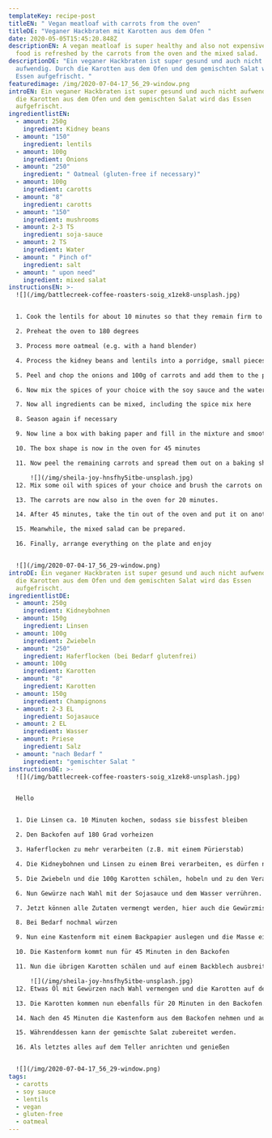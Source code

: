 ```yaml
---
templateKey: recipe-post
titleEN: " Vegan meatloaf with carrots from the oven"
titleDE: "Veganer Hackbraten mit Karotten aus dem Ofen "
date: 2020-05-05T15:45:20.848Z
descriptionEN: A vegan meatloaf is super healthy and also not expensive. The
  food is refreshed by the carrots from the oven and the mixed salad.
descriptionDE: "Ein veganer Hackbraten ist super gesund und auch nicht
  aufwendig. Durch die Karotten aus dem Ofen und dem gemischten Salat wird das
  Essen aufgefrischt. "
featuredimage: /img/2020-07-04-17_56_29-window.png
introEN: Ein veganer Hackbraten ist super gesund und auch nicht aufwendig. Durch
  die Karotten aus dem Ofen und dem gemischten Salat wird das Essen
  aufgefrischt.
ingredientlistEN:
  - amount: 250g
    ingredient: Kidney beans
  - amount: "150"
    ingredient: lentils
  - amount: 100g
    ingredient: Onions
  - amount: "250"
    ingredient: " Oatmeal (gluten-free if necessary)"
  - amount: 100g
    ingredient: carotts
  - amount: "8"
    ingredient: carotts
  - amount: "150"
    ingredient: mushrooms
  - amount: 2-3 TS
    ingredient: soja-sauce
  - amount: 2 TS
    ingredient: Water
  - amount: " Pinch of"
    ingredient: salt
  - amount: " upon need"
    ingredient: mixed salat
instructionsEN: >-
  ![](/img/battlecreek-coffee-roasters-soig_x1zek8-unsplash.jpg)


  1. Cook the lentils for about 10 minutes so that they remain firm to the bite 

  2. Preheat the oven to 180 degrees 

  3. Process more oatmeal (e.g. with a hand blender) 

  4. Process the kidney beans and lentils into a porridge, small pieces may still be visible. 

  5. Peel and chop the onions and 100g of carrots and add them to the processed lentils and kidney beans.

  6. Now mix the spices of your choice with the soy sauce and the water. 

  7. Now all ingredients can be mixed, including the spice mix here 

  8. Season again if necessary 

  9. Now line a box with baking paper and fill in the mixture and smooth it out 

  10. The box shape is now in the oven for 45 minutes 

  11. Now peel the remaining carrots and spread them out on a baking sheet 

      ![](/img/sheila-joy-hnsfhy5itbe-unsplash.jpg)
  12. Mix some oil with spices of your choice and brush the carrots on the baking sheet. 

  13. The carrots are now also in the oven for 20 minutes. 

  14. After 45 minutes, take the tin out of the oven and put it on another baking sheet. Now the roast must be in the oven without a mold for another 15 minutes. 

  15. Meanwhile, the mixed salad can be prepared. 

  16. Finally, arrange everything on the plate and enjoy


  ![](/img/2020-07-04-17_56_29-window.png)
introDE: Ein veganer Hackbraten ist super gesund und auch nicht aufwendig. Durch
  die Karotten aus dem Ofen und dem gemischten Salat wird das Essen
  aufgefrischt.
ingredientlistDE:
  - amount: 250g
    ingredient: Kidneybohnen
  - amount: 150g
    ingredient: Linsen
  - amount: 100g
    ingredient: Zwiebeln
  - amount: "250"
    ingredient: Haferflocken (bei Bedarf glutenfrei)
  - amount: 100g
    ingredient: Karotten
  - amount: "8"
    ingredient: Karotten
  - amount: 150g
    ingredient: Champignons
  - amount: 2-3 EL
    ingredient: Sojasauce
  - amount: 2 EL
    ingredient: Wasser
  - amount: Priese
    ingredient: Salz
  - amount: "nach Bedarf "
    ingredient: "gemischter Salat "
instructionsDE: >-
  ![](/img/battlecreek-coffee-roasters-soig_x1zek8-unsplash.jpg)


  Hello


  1. Die Linsen ca. 10 Minuten kochen, sodass sie bissfest bleiben

  2. Den Backofen auf 180 Grad vorheizen

  3. Haferflocken zu mehr verarbeiten (z.B. mit einem Pürierstab) 

  4. Die Kidneybohnen und Linsen zu einem Brei verarbeiten, es dürfen noch kleine Stücke zu sehen sein.

  5. Die Zwiebeln und die 100g Karotten schälen, hobeln und zu den Verarbeiteten Linsen und Kidneybohnen geben.  

  6. Nun Gewürze nach Wahl mit der Sojasauce und dem Wasser verrühren.

  7. Jetzt können alle Zutaten vermengt werden, hier auch die Gewürzmischung zugeben

  8. Bei Bedarf nochmal würzen

  9. Nun eine Kastenform mit einem Backpapier auslegen und die Masse einfüllen und glatt streichen

  10. Die Kastenform kommt nun für 45 Minuten in den Backofen

  11. Nun die übrigen Karotten schälen und auf einem Backblech ausbreiten

      ![](/img/sheila-joy-hnsfhy5itbe-unsplash.jpg)
  12. Etwas Öl mit Gewürzen nach Wahl vermengen und die Karotten auf dem Backblech bestreichen.

  13. Die Karotten kommen nun ebenfalls für 20 Minuten in den Backofen.

  14. Nach den 45 Minuten die Kastenform aus dem Backofen nehmen und auf ein weiteres Backblech stülpen. Nun muss der Braten für weitere 15 Minuten in den Backofen ohne Form. 

  15. Währenddessen kann der gemischte Salat zubereitet werden.

  16. Als letztes alles auf dem Teller anrichten und genießen


  ![](/img/2020-07-04-17_56_29-window.png)
tags:
  - carotts
  - soy sauce
  - lentils
  - vegan
  - gluten-free
  - oatmeal
---
```

